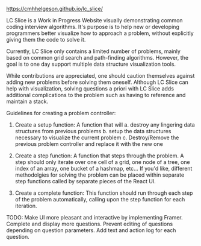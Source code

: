 https://cmhhelgeson.github.io/lc_slice/

LC Slice is a Work in Progress Website visually demonstrating common coding interview algorithms. It's purpose is to help new or developing programmers better visualize how to approach a problem, without explicitly giving them the code to solve it.

Currently, LC Slice only contains a limited number of problems, mainly based on common grid search and path-finding algorithms. However, the goal is to one day support multiple data structure visualization tools. 

While contributions are appreciated, one should caution themselves against adding new problems before solving them oneself. Although LC Slice can help with visualization, solving questions a priori with LC Slice adds additional complications to the problem such as having to reference and maintain a stack. 

Guidelines for creating a problem controller: 

1. Create a setup function: 
    A function that will 
        a. destroy any lingering data structures from previous problems
        b. setup the data structures necessary to visualize the current problem
        c. Destroy/Remove the previous problem controller and replace it with the new one

2. Create a step function: 
    A function that steps through the problem. 
    A step should only iterate over one cell of a grid, one node of a tree, one index of an array, one bucket of a hashmap, etc...
    If you'd like, different methodolgies for solving the problem can be placed within separate step functions called by separate pieces of the React UI. 

3. Create a complete function: 
    This function should run through each step of the problem automatically, calling upon the step function for each iteration. 

TODO: 
    Make UI more pleasant and interactive by implementing Framer.
    Complete and display more questions.
    Prevent editing of questions depending on question parameters.
    Add text and action log for each question.